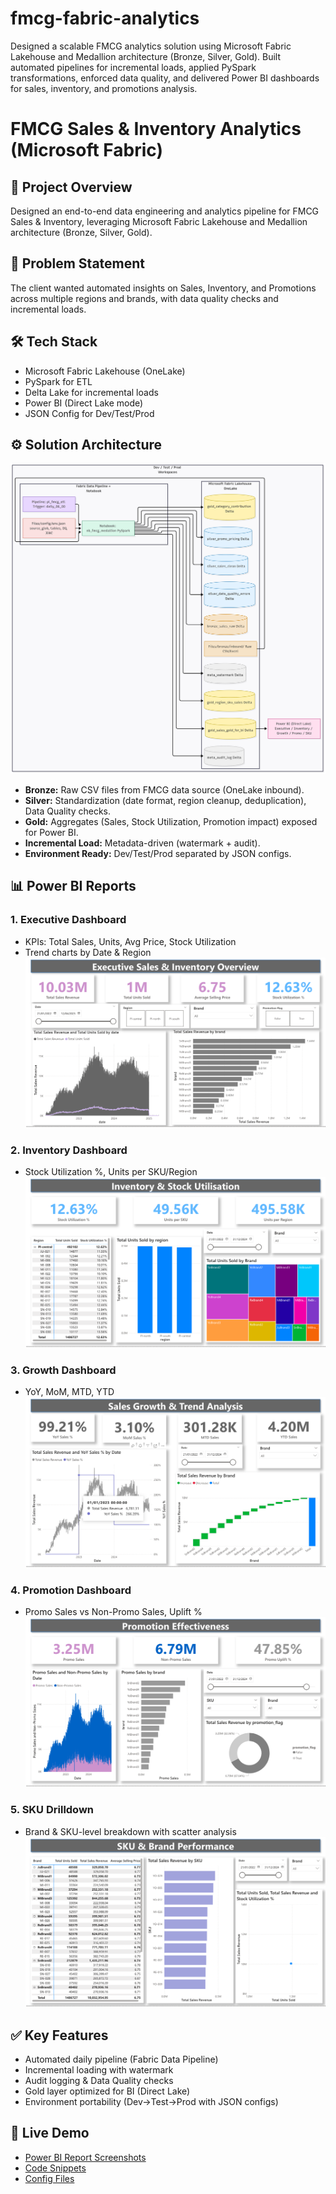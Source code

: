 # fmcg-fabric-analytics
Designed a scalable FMCG analytics solution using Microsoft Fabric Lakehouse and Medallion architecture (Bronze, Silver, Gold). Built automated pipelines for incremental loads, applied PySpark transformations, enforced data quality, and delivered Power BI dashboards for sales, inventory, and promotions analysis.

# FMCG Sales & Inventory Analytics (Microsoft Fabric)

## 📌 Project Overview
Designed an end-to-end data engineering and analytics pipeline for FMCG Sales & Inventory, 
leveraging Microsoft Fabric Lakehouse and Medallion architecture (Bronze, Silver, Gold).

## 🎯 Problem Statement
The client wanted automated insights on Sales, Inventory, and Promotions 
across multiple regions and brands, with data quality checks and incremental loads.

## 🛠 Tech Stack
- Microsoft Fabric Lakehouse (OneLake)
- PySpark for ETL
- Delta Lake for incremental loads
- Power BI (Direct Lake mode)
- JSON Config for Dev/Test/Prod

## ⚙️ Solution Architecture
![Architecture](architecture.png)

- **Bronze:** Raw CSV files from FMCG data source (OneLake inbound).  
- **Silver:** Standardization (date format, region cleanup, deduplication), Data Quality checks.  
- **Gold:** Aggregates (Sales, Stock Utilization, Promotion impact) exposed for Power BI.  
- **Incremental Load:** Metadata-driven (watermark + audit).  
- **Environment Ready:** Dev/Test/Prod separated by JSON configs.  

## 📊 Power BI Reports
### 1. Executive Dashboard
- KPIs: Total Sales, Units, Avg Price, Stock Utilization
- Trend charts by Date & Region
![Exec](powerbi_reports/executive.png)

### 2. Inventory Dashboard
- Stock Utilization %, Units per SKU/Region
![Inventory](powerbi_reports/inventory.png)

### 3. Growth Dashboard
- YoY, MoM, MTD, YTD
![Growth](powerbi_reports/growth.png)

### 4. Promotion Dashboard
- Promo Sales vs Non-Promo Sales, Uplift %
![Promo](powerbi_reports/promo.png)

### 5. SKU Drilldown
- Brand & SKU-level breakdown with scatter analysis
![SKU](powerbi_reports/sku.png)

## ✅ Key Features
- Automated daily pipeline (Fabric Data Pipeline)
- Incremental loading with watermark
- Audit logging & Data Quality checks
- Gold layer optimized for BI (Direct Lake)
- Environment portability (Dev→Test→Prod with JSON configs)

## 🔗 Live Demo
- [Power BI Report Screenshots](./powerbi_reports/)  
- [Code Snippets](./notebooks/)  
- [Config Files](./config/)  

